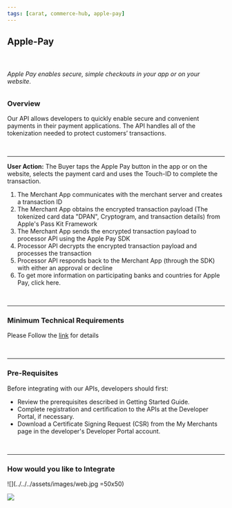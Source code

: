 ```yaml
---
tags: [carat, commerce-hub, apple-pay]
---
```


## Apple-Pay
<p>&nbsp;</p>

###### Apple Pay enables secure, simple checkouts in your app or on your website. 

### Overview
Our API allows developers to quickly enable secure and convenient payments in their payment applications. The API handles all of the tokenization needed to protect customers’ transactions.

<p>&nbsp;</p>

<hr>

**User Action:** The Buyer taps the Apple Pay button in the app or on the website, selects the payment card and uses the Touch-ID to complete the transaction.
1. The Merchant App communicates with the merchant server and creates a transaction ID
2. The Merchant App obtains the encrypted transaction payload (The tokenized card data "DPAN", Cryptogram, and transaction details) from Apple's Pass Kit Framework
3. The Merchant App sends the encrypted transaction payload to processor API using the Apple Pay SDK
4. Processor API decrypts the encrypted transaction payload and processes the transaction
5. Processor API responds back to the Merchant App (through the SDK) with either an approval or decline
6. To get more information on participating banks and countries for Apple Pay, click here.

<p>&nbsp;</p>

<hr>

### Minimum Technical Requirements

Please Follow the [link](https://www.apple.com/apple-pay/) for details

<p>&nbsp;</p>

<hr>

### Pre-Requisites

Before integrating with our APIs, developers should first:
- Review the prerequisites described in Getting Started Guide.
- Complete registration and certification to the APIs at the Developer Portal, if necessary.
- Download a Certificate Signing Request (CSR) from the My Merchants page in the developer's Developer Portal account.

<p>&nbsp;</p>

<hr>

### How would you like to Integrate

![](../../../assets/images/web.jpg =50x50) 

<img src="../../../assets/images/web.jpg"/>


























